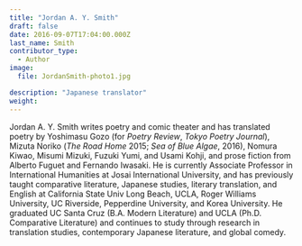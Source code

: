 ```yaml
---
title: "Jordan A. Y. Smith"
draft: false
date: 2016-09-07T17:04:00.000Z
last_name: Smith
contributor_type:
  - Author
image:
  file: JordanSmith-photo1.jpg

description: "Japanese translator"
weight:
---
```


Jordan A. Y. Smith writes poetry and comic theater and has translated poetry by Yoshimasu Gozo (for _Poetry Review_, _Tokyo Poetry Journal_), Mizuta Noriko (_The Road Home_ 2015; _Sea of Blue Algae_, 2016), Nomura Kiwao, Misumi Mizuki, Fuzuki Yumi, and Usami Kohji, and prose fiction from Alberto Fuguet and Fernando Iwasaki. He is currently Associate Professor in International Humanities at Josai International University, and has previously taught comparative literature, Japanese studies, literary translation, and English at California State Univ Long Beach, UCLA, Roger Williams University, UC Riverside, Pepperdine University, and Korea University. He graduated UC Santa Cruz (B.A. Modern Literature) and UCLA (Ph.D. Comparative Literature) and continues to study through research in translation studies, contemporary Japanese literature, and global comedy.

